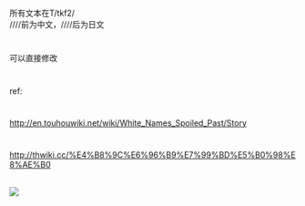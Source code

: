 #
所有文本在T/tkf2/<br>
////前为中文，////后为日文
#
可以直接修改
#
ref:
#
http://en.touhouwiki.net/wiki/White_Names_Spoiled_Past/Story
#
http://thwiki.cc/%E4%B8%9C%E6%96%B9%E7%99%BD%E5%B0%98%E8%AE%B0
<br><br>

<img src="https://github.com/a26214311/thwnsp_hh/blob/master/mh.png?raw=true"></img>
<br>




